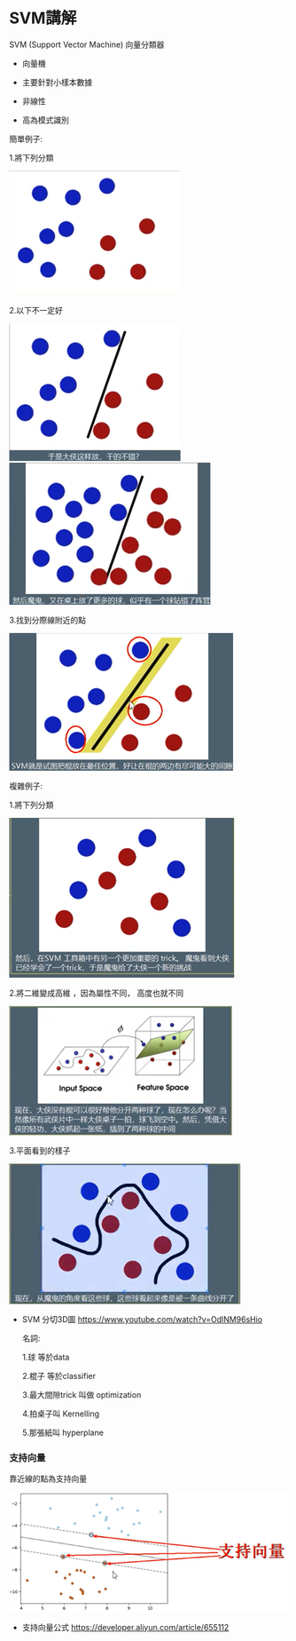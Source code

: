 # SVM講解

SVM (Support Vector Machine) 向量分類器 

- 向量機

- 主要針對小樣本數據

- 非線性

- 高為模式識別 

簡單例子:

  1.將下列分類

<img src="SVM_demo_01.png"/>

  2.以下不一定好

<img src="SVM_demo_02.png"/>


<img src="SVM_demo_03.png"/>

  3.找到分際線附近的點
 
<img src="SVM_demo_04.png"/>


複雜例子:

  1.將下列分類

<img src="SVM_demo_05.png"/>

  2.將二維變成高維 ，因為屬性不同， 高度也就不同

<img src="SVM_demo_06.png"/>

  3.平面看到的樣子
 
<img src="SVM_demo_07.png"/>

- SVM 分切3D圖 https://www.youtube.com/watch?v=OdlNM96sHio

   名詞: 
   
   1.球 等於data
   
   2.棍子 等於classifier
   
   3.最大間隙trick  叫做 optimization

   4.拍桌子叫 Kernelling

   5.那張紙叫 hyperplane 

   
### 支持向量

  靠近線的點為支持向量
  
<img src="SVM_demo_08.png"/>

- 支持向量公式 https://developer.aliyun.com/article/655112
